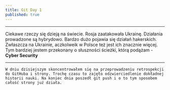 ```yaml
---
title: Git Day 1
published: true
---
```


***
Ciekawe rzeczy się dzieją na świecie.
Rosja zaatakowała Ukrainę. Działania prowadzone są hybrydowo.
Bardzo dużo pojawia się działań hakerskich. Zwłaszcza na Ukrainie, aczkolweik w Polsce też jest ich znacznie więcej.
Tym bardziej jestem przekonany o słuszności ścieżki, którą podążam - **Cyber Security**

***

`W dniu dzisiejszym skoncentrowałem się na przeprowadzeniu retrospekcji do GitHuba i strony. Trochę czasu to zajęło odzwierciedlenie dokładnej historii nauki. Na koniec dnia poszedł git push i o to tym sposobem całość strony już działa.`

